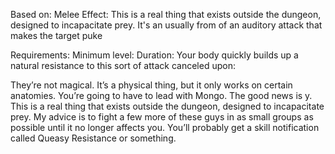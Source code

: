 Based on: Melee
Effect:
This is a real thing that exists outside the dungeon, designed to incapacitate prey.
It's an usually from of an auditory attack that makes the target puke 

Requirements: 
Minimum level:
Duration:
Your body quickly builds up a natural resistance to this sort of attack
canceled upon: 

They’re not magical. It’s a physical thing, but it only works on certain anatomies. You’re going to have to lead with Mongo. The good news is y. This is a real thing that exists outside the dungeon, designed to incapacitate prey. My advice is to fight a few more of these guys in as small groups as possible until it no longer affects you. You’ll probably get a skill notification called Queasy Resistance or something.